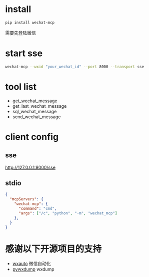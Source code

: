 # install
```bash
pip install wechat-mcp
```

需要先登陆微信

# start sse
```bash
wechat-mcp --wxid "your_wechat_id" --port 8000 --transport sse
```



# tool list
- get_wechat_message
- get_last_wechat_message
- sql_wechat_message
- send_wechat_message
  
# client config
## sse
http://127.0.0.1:8000/sse

## stdio
```json
{
  "mcpServers": {
    "wechat-mcp": {
      "command": "cmd",
      "args": ["/c", "python", "-m", "wechat_mcp"]
    },
  }
}
```

# 感谢以下开源项目的支持
- [wxauto](https://github.com/cluic/wxauto) 微信自动化
- [pywxdump](https://github.com/xaoyaoo/PyWxDump) wxdump